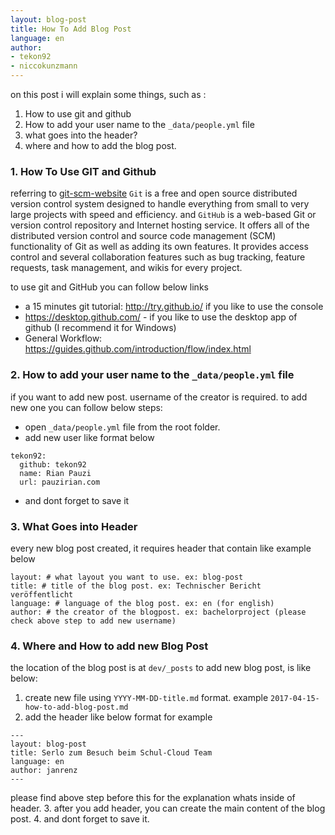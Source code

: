 ```yaml
---
layout: blog-post
title: How To Add Blog Post
language: en
author:
- tekon92
- niccokunzmann
---
```


on this post i will explain some things, such as :
1. How to use git and github
2. How to add your user name to the `_data/people.yml` file
3. what goes into the header?
4. where and how to add the blog post.

<!--more-->

### 1. How To Use GIT and Github

referring to [git-scm-website](https://git-scm.com/) `Git` is a free and open source distributed version control system designed to handle everything from small to very large projects with speed and efficiency. and `GitHub` is a web-based Git or version control repository and Internet hosting service. It offers all of the distributed version control and source code management (SCM) functionality of Git as well as adding its own features. It provides access control and several collaboration features such as bug tracking, feature requests, task management, and wikis for every project.

to use git and GitHub you can follow below links
- a 15 minutes git tutorial: http://try.github.io/ if you like to use the console
- https://desktop.github.com/ - if you like to use the desktop app of github (I recommend it for Windows)
- General Workflow: https://guides.github.com/introduction/flow/index.html

### 2. How to add your user name to the `_data/people.yml` file

if you want to add new post. username of the creator is required. to add new one you can follow below steps:
- open `_data/people.yml` file from the root folder.
- add new user like format below
```
tekon92:
  github: tekon92
  name: Rian Pauzi
  url: pauzirian.com
```
- and dont forget to save it

### 3. What Goes into Header

every new blog post created, it requires header that contain like example below

```
layout: # what layout you want to use. ex: blog-post
title: # title of the blog post. ex: Technischer Bericht veröffentlicht
language: # language of the blog post. ex: en (for english)
author: # the creator of the blogpost. ex: bachelorproject (please check above step to add new username)
```


### 4. Where and How to add new Blog Post

the location of the blog post is at `dev/_posts`
to add new blog post, is like below:
1. create new file using `YYYY-MM-DD-title.md` format. example `2017-04-15-how-to-add-blog-post.md`
2. add the header like below format for example
```
---
layout: blog-post
title: Serlo zum Besuch beim Schul-Cloud Team
language: en
author: janrenz
---
```
please find above step before this for the explanation whats inside of header.
3. after you add header, you can create the main content of the blog post.
4. and dont forget to save it.
